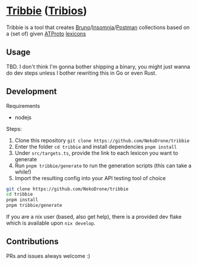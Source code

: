 # [Tribbie](https://honkai-star-rail.fandom.com/wiki/Tribbie) ([Tribios](https://honkai-star-rail.fandom.com/wiki/Tribios))

Tribbie is a tool that creates [Bruno](https://www.usebruno.com/)/[Insomnia](https://insomnia.rest/)/[Postman](https://www.postman.com/web) collections based on a (set of) given [ATProto](https://atproto.com/) [lexicons](https://atproto.com/specs/lexicon)

## Usage

TBD. I don't think I'm gonna bother shipping a binary, you might just wanna do dev steps unless I bother rewriting this in Go or even Rust.

## Development

Requirements

- nodejs

Steps:

1. Clone this repository `git clone https://github.com/NekoDrone/tribbie`
2. Enter the folder `cd tribbie` and install dependencies `pnpm install`
3. Under `src/targets.ts`, provide the link to each lexicon you want to generate
4. Run `pnpm tribbie/generate` to run the generation scripts (this can take a while!)
5. Import the resulting config into your API testing tool of choice

```bash
git clone https://github.com/NekoDrone/tribbie
cd tribbie
pnpm install
pnpm tribbie/generate
```

If you are a nix user (based, also get help), there is a provided dev flake which is available upon `nix develop`.

## Contributions

PRs and issues always welcome :)
